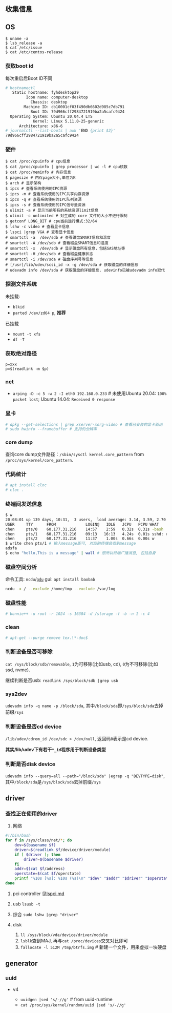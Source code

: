 ## 收集信息

## OS

```
$ uname -a
$ lsb_release -a
$ cat /etc/issue
$ cat /etc/centos-release
```

### 获取boot id
每次重启后Boot ID不同

```bash
# hostnamectl
   Static hostname: fyhdesktop29
         Icon name: computer-desktop
           Chassis: desktop
        Machine ID: cb10001cf03f490db6602d985c7db791
           Boot ID: 79d966cff2984721919ba2a5cafc9424
  Operating System: Ubuntu 20.04.4 LTS
            Kernel: Linux 5.11.0-25-generic
      Architecture: x86-6
# journalctl --list-boots | awk 'END {print $2}'
79d966cff2984721919ba2a5cafc9424
```

### 硬件

```
$ cat /proc/cpuinfo # cpu信息
$ cat /proc/cpuinfo | grep processor | wc -l # cpu核数
$ cat /proc/meminfo # 内存信息
$ pagesize # 内存page大小,单位为K
$ arch # 显示架构
$ ipcs # 查看系统使用的IPC资源
$ ipcs -m # 查看系统使用的IPC共享内存资源
$ ipcs -q # 查看系统使用的IPC队列资源
$ ipcs -s # 查看系统使用的IPC信号量资源
$ ulimit -a # 显示当前所有的系统资源limit信息
$ ulimit -c unlimited # 对生成的 core 文件的大小不进行限制
$ getconf LONG_BIT # cpu当前运行模式:32/64
$ lshw -c video # 查看显卡信息
$ lspci |grep VGA # 查看显卡信息
# smartctl -a  /dev/sdb # 查看磁盘SMART信息和温度
# smartctl -A /dev/sdb # 查看磁盘SMART信息和温度
# smartctl -x  /dev/sdb # 显示磁盘所有信息，包括SAS地址等
# smartctl -H /dev/sdb # 查看磁盘健康状态
# smartctl -i /dev/sda # 磁盘序列号等信息
# [/usr]/lib/udev/scsi_id -x -g /dev/sda # 获取磁盘的详细信息
# udevadm info /dev/sda # 获取磁盘的详细信息. udevinfo已被udevadm info取代
```

### 探测文件系统
未挂载:
- `blkid`
- `parted /dev/zd64 p`, **推荐**

已挂载
- `mount -t xfs`
- `df -T`

### 获取绝对路径
```
p=xxx
p=$(readlink -m $p)
```

### net
- `arping -D -c 5 -w 2 -I eth0 192.168.0.233` # 未使用Ubuntu 20.04: `100% packet lost`; Ubuntu 14.04: `Received 0 response`

### 显卡
```bash
# dpkg --get-selections | grep xserver-xorg-video # 查看已安装的显卡驱动
# sudo hwinfo --framebuffer # 支持的分辨率
```

### core dump
查询core dump文件路径：`/sbin/sysctl kernel.core_pattern` from `/proc/sys/kernel/core_pattern`.

### 代码统计
```bash
# apt install cloc
# cloc .
```

### 终端间发送信息
```bash
$ w
20:08:01 up 139 days, 10:31,  3 users,  load average: 3.14, 3.59, 2.70
USER     TTY      FROM             LOGIN@   IDLE   JCPU   PCPU WHAT
chen     pts/0    60.177.31.216    14:57    2:59   0.32s  0.31s -bash
chen     pts/1    60.177.31.216    09:13   16:13   4.24s  0.01s sshd: chen [priv]   
chen     pts/2    60.177.31.216    11:37    1.00s  0.66s  0.00s w
$ write chen pts/1 # 输入message即可, 对应的终端会收到message
adsfa
$ echo "hello,This is a message" | wall # 想所以终端广播消息, 包括自身
```

### 磁盘空间分析
命令工具: `ncdu`/[`gdu`](https://github.com/dundee/gdu)
gui: `apt install baobab`

```bash
ncdu -x / --exclude /home/tmp --exclude /var/log
```

### 磁盘性能
```bash
# bonnie++ -u root -r 1024 -s 16384 -d /storage -f -b -n 1 -c 4
```

### clean
```bash
# apt-get --purge remove tex.\*-doc$
```

### 判断设备是否可移除
`cat /sys/block/sdb/removable`, `1`为可移除(比如usb, cd), `0`为不可移除(比如ssd, nvme).

继续判断是否usb: `readlink /sys/block/sdb |grep usb`

### sys2dev
`udevadm info -q name -p /block/sda`, 其中`/block/sda`即`/sys/block/sda`去掉前缀`/sys`

### 判断设备是否cd device
`/lib/udev/cdrom_id /dev/sdc > /dev/null`, 返回码`0`表示是cd device.

**其实/lib/udev下有若干`*_id`程序用于判断设备类型**

### 判断是否disk device
`udevadm info --query=all --path="/block/sda" |egrep -q "DEVTYPE=disk"`, 其中`/block/sda`是`/sys/block/sda`去掉前缀`/sys`

## driver
### 查找正在使用的driver
1. 网络
```sh
#!/bin/bash
for f in /sys/class/net/*; do
    dev=$(basename $f)
    driver=$(readlink $f/device/driver/module)
    if [ $driver ]; then
        driver=$(basename $driver)
    fi
    addr=$(cat $f/address)
    operstate=$(cat $f/operstate)
    printf "%10s [%s]: %10s (%s)\n" "$dev" "$addr" "$driver" "$operstate"
done
```

1. pci controller
见[lspci.md](/shell/cmd/lspci.md)

1. usb
`lsusb -t`

1. 综合
`sudo lshw |grep "driver"`

1. disk

    1. `ll /sys/block/vda/device/driver/module`
    1. `lsblk`查到MAJ, 再与`cat /proc/devices`交叉对比即可
    1. `fallocate -l 512M /tmp/btrfs.img` # 新建一个文件，用来虚拟一块硬盘

## generator
### uuid
- v4

    - `uuidgen |sed 's/-//g'` # from uuid-runtime
    - `cat /proc/sys/kernel/random/uuid |sed 's/-//g'`